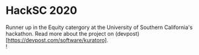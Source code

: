 # HackSC 2020
Runner up in the Equity catergory at the University of Southern California's hackathon. Read more about the project on (devpost)[https://devpost.com/software/kuratoro]. \
!
